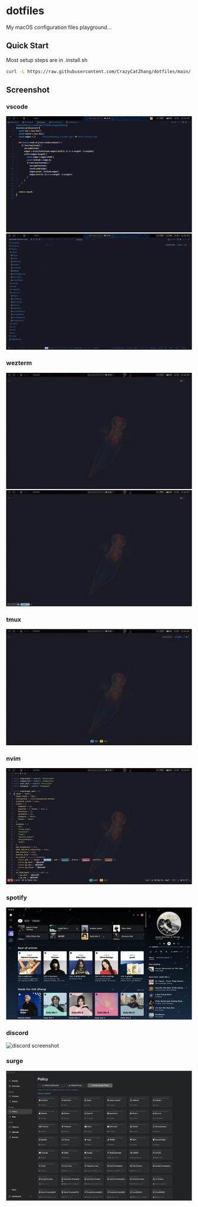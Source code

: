 # dotfiles

My macOS configuration files playground...

## Quick Start

Most setup steps are in .install.sh

```bash
curl -L https://raw.githubusercontent.com/CrazyCatZhang/dotfiles/main/.install.sh | sh
```

## Screenshot

### vscode

![vscode screenshot](./.config/images/vscode-screenshot.png)
![vscode_panel_screenshot](./.config/images/vscode-panel-screenshot.png)

### wezterm

![wezterm screenshot](./.config/images/wezterm-screenshot.png)
![wezterm_tab_screenshot](./.config/images/wezterm-tab-screenshot.png)

### tmux

![tmux screenshot](./.config/images/tmux-screenshot.png)

### nvim

![nvim screenshot](./.config/images/nvim-screenshot.png)

### spotify

![spotify screenshot](./.config/images/spotify-screenshot.png)

### discord

![discord screenshot](./.config/images/discord-screenshot.png)

### surge

![surgent screenshot](./.config/images/surge-screenshot.png)
